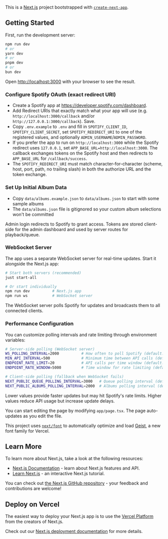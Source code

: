This is a [Next.js](https://nextjs.org) project bootstrapped with [`create-next-app`](https://nextjs.org/docs/app/api-reference/cli/create-next-app).

## Getting Started

First, run the development server:

```bash
npm run dev
# or
yarn dev
# or
pnpm dev
# or
bun dev
```

Open [http://localhost:3000](http://localhost:3000) with your browser to see the result.

### Configure Spotify OAuth (exact redirect URI)

- Create a Spotify app at https://developer.spotify.com/dashboard.
- Add Redirect URIs that exactly match what your app will use (e.g. `http://localhost:3000/callback` and/or `http://127.0.0.1:3000/callback`). Save.
- Copy `.env.example` to `.env` and fill in `SPOTIFY_CLIENT_ID`, `SPOTIFY_CLIENT_SECRET`, set `SPOTIFY_REDIRECT_URI` to one of the registered values, and optionally `ADMIN_USERNAME`/`ADMIN_PASSWORD`.
- If you prefer the app to run on `http://localhost:3000` while the Spotify redirect uses `127.0.0.1`, set `APP_BASE_URL=http://localhost:3000`. The callback exchanges tokens on the Spotify host and then redirects to `APP_BASE_URL` for `/callback/success`.
- The `SPOTIFY_REDIRECT_URI` must match character-for-character (scheme, host, port, path, no trailing slash) in both the authorize URL and the token exchange.

### Set Up Initial Album Data

- Copy `data/albums.example.json` to `data/albums.json` to start with some sample albums
- The `data/albums.json` file is gitignored so your custom album selections won't be committed

Admin login redirects to Spotify to grant access. Tokens are stored client-side for the admin dashboard and used by server routes for playback/queue.

### WebSocket Server

The app uses a separate WebSocket server for real-time updates. Start it alongside the Next.js app:

```bash
# Start both servers (recommended)
just start-all

# Or start individually
npm run dev          # Next.js app
npm run ws           # WebSocket server
```

The WebSocket server polls Spotify for updates and broadcasts them to all connected clients.

### Performance Configuration

You can customize polling intervals and rate limiting through environment variables:

```bash
# Server-side polling (WebSocket server)
WS_POLLING_INTERVAL=2000          # How often to poll Spotify (default: 2000ms)
MIN_API_INTERVAL=500              # Minimum time between API calls (default: 500ms)
ENDPOINT_RATE_LIMIT=20            # API calls per time window (default: 20)
ENDPOINT_RATE_WINDOW=5000         # Time window for rate limiting (default: 5000ms)

# Client-side polling (fallback when WebSocket fails)
NEXT_PUBLIC_QUEUE_POLLING_INTERVAL=3000   # Queue polling interval (default: 3000ms)
NEXT_PUBLIC_ALBUMS_POLLING_INTERVAL=2000  # Albums polling interval (default: 2000ms)
```

Lower values provide faster updates but may hit Spotify's rate limits. Higher values reduce API usage but increase update delays.

You can start editing the page by modifying `app/page.tsx`. The page auto-updates as you edit the file.

This project uses [`next/font`](https://nextjs.org/docs/app/building-your-application/optimizing/fonts) to automatically optimize and load [Geist](https://vercel.com/font), a new font family for Vercel.

## Learn More

To learn more about Next.js, take a look at the following resources:

- [Next.js Documentation](https://nextjs.org/docs) - learn about Next.js features and API.
- [Learn Next.js](https://nextjs.org/learn) - an interactive Next.js tutorial.

You can check out [the Next.js GitHub repository](https://github.com/vercel/next.js) - your feedback and contributions are welcome!

## Deploy on Vercel

The easiest way to deploy your Next.js app is to use the [Vercel Platform](https://vercel.com/new?utm_medium=default-template&filter=next.js&utm_source=create-next-app&utm_campaign=create-next-app-readme) from the creators of Next.js.

Check out our [Next.js deployment documentation](https://nextjs.org/docs/app/building-your-application/deploying) for more details.

